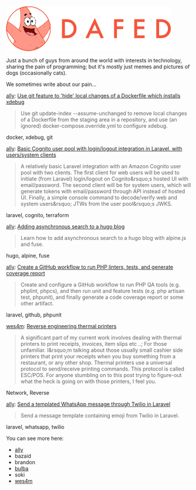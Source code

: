 ![DAFED](https://raw.githubusercontent.com/dafedteam/.github/main/profile/dafed.png)

Just a bunch of guys from around the world with interests in technology, sharing the pain of programming; but it's mostly just memes and pictures of dogs (occasionally cats).

We sometimes write about our pain...

<!-- BLOG-POST-LIST:START -->
[ally](https://github.com/alistaircol): [Use git feature to &#39;hide&#39; local changes of a Dockerfile which installs xdebug](https://ac93.uk/articles/git-update-index-assume-unchanged-dockerfile-for-xdebug/)
> Use git update-index --assume-unchanged to remove local changes of a Dockerfile from the staging area in a repository, and use &lpar;an ignored&rpar; docker-compose.override.yml to configure xdebug.

docker, xdebug, git

[ally](https://github.com/alistaircol): [Basic Cognito user pool with login/logout integration in Laravel, with users/system clients](https://ac93.uk/articles/laravel-integration-with-amazon-cognito/)
> A relatively basic Laravel integration with an Amazon Cognito user pool with two clients. The first client for web users will be used to initiate &lpar;from Laravel&rpar; login/logout on Cognito&amp;rsquo;s hosted UI with email/password. The second client will be for system users, which will generate tokens with email/password through API instead of hosted UI. Finally, a simple console command to decode/verify web and system users&amp;rsquo; JTWs from the user pool&amp;rsquo;s JWKS.

laravel, cognito, terraform

[ally](https://github.com/alistaircol): [Adding asynchronous search to a hugo blog](https://ac93.uk/articles/adding-async-search-to-hugo-project-with-alpine-and-fuse/)
> Learn how to add asynchronous search to a hugo blog with alpine.js and fuse.

hugo, alpine, fuse

[ally](https://github.com/alistaircol): [Create a GitHub workflow to run PHP linters, tests, and generate coverage report](https://ac93.uk/articles/laravel-github-workflow-lint-run-unit-and-feature-tests-and-generate-code-coverage-report/)
> Create and configure a GitHub workflow to run PHP QA tools &lpar;e.g. phplint, phpcs&rpar;, and then run unit and feature tests &lpar;e.g. php artisan test, phpunit&rpar;, and finally generate a code coverage report or some other artifact.

laravel, github, phpunit

[wes4m](https://github.com/wes4m): [Reverse engineering thermal printers](https://wes4m.io/posts/epson_rev/)
> A significant part of my current work involves dealing with thermal printers to print receipts, invoices, item slips etc ..; For those unfamiliar. I&amp;rsquo;m talking about those usually small cashier side printers that print your receipts when you buy something from a restaurant, or any other shop.
Thermal printers use a universal protocol to send/receive printing commands. This protocol is called ESC/POS. For anyone stumbling on to this post trying to figure-out what the heck is going on with those printers, I feel you.

Network, Reverse

[ally](https://github.com/alistaircol): [Send a templated WhatsApp message through Twilio in Laravel](https://ac93.uk/articles/laravel-send-whatsapp-message-with-emoji-and-variables/)
> Send a message template containing emoji from Twilio in Laravel.

laravel, whatsapp, twilio
<!-- BLOG-POST-LIST:END -->

You can see more here:

* [ally](https://ac93.uk)
* bazaid
* brandon
* [bulba](https://ebulba.dev)
* soki
* [wes4m](https://wes4m.io)
